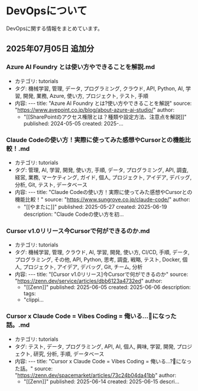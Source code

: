 # DevOpsについて

DevOpsに関する情報をまとめています。


## 2025年07月05日 追加分

### Azure AI Foundry とは使い方やできることを解説.md
- カテゴリ: tutorials
- タグ: 機械学習, 管理, データ, プログラミング, クラウド, API, Python, AI, 学習, 開発, 業務, Azure, 使い方, プロジェクト, テスト, 手順
- 内容: ---
title: "Azure AI Foundry とは?使い方やできることを解説"
source: "https://www.avepoint.co.jp/blog/about-azure-ai-studio/"
author:
  - "[[SharePointのアクセス権限とは？種類や設定方法、注意点を解説]]"
published: 2024-05-05
created: 2025-...

### Claude Codeの使い方！実際に使ってみた感想やCursorとの機能比較！.md
- カテゴリ: tutorials
- タグ: 管理, AI, 学習, 開発, 使い方, 手順, データ, プログラミング, API, 調査, 経営, 業務, マーケティング, ガイド, 個人, プロジェクト, アイデア, デバッグ, 分析, Git, テスト, データベース
- 内容: ---
title: "Claude Codeの使い方！実際に使ってみた感想やCursorとの機能比較！"
source: "https://www.sungrove.co.jp/claude-code/"
author:
  - "[[やまたに]]"
published: 2025-05-27
created: 2025-06-19
description: "Claude Codeの使い方を初...

### Cursor v1.0リリース今Cursorで何ができるのか.md
- カテゴリ: tutorials
- タグ: 機械学習, 管理, クラウド, AI, 学習, 開発, 使い方, CI/CD, 手順, データ, プログラミング, その他, API, Python, 思考, 調査, 戦略, テスト, Docker, 個人, プロジェクト, アイデア, デバッグ, Git, チーム, 分析
- 内容: ---
title: "[Cursor v1.0リリース]今Cursorで何ができるのか"
source: "https://zenn.dev/service/articles/dbb6123a4732ed"
author:
  - "[[Zenn]]"
published: 2025-06-05
created: 2025-06-06
description:
tags:
  - "clippi...

### Cursor x Claude Code = Vibes Coding = 俺いる...🤔になった話。.md
- カテゴリ: tutorials
- タグ: テスト, データ, プログラミング, API, AI, 個人, 興味, 学習, 開発, プロジェクト, 研究, 分析, 手順, データベース
- 内容: ---
title: "Cursor x Claude Code = Vibes Coding = 俺いる...?🤔になった話。"
source: "https://zenn.dev/spacemarket/articles/73c24b04da41bb"
author:
  - "[[Zenn]]"
published: 2025-06-14
created: 2025-06-15
descri...

